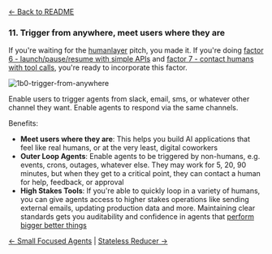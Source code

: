 [← Back to README](https://github.com/humanlayer/12-factor-agents/blob/main/README.md)

### 11. Trigger from anywhere, meet users where they are

If you're waiting for the [humanlayer](https://humanlayer.dev) pitch, you made it. If you're doing [factor 6 - launch/pause/resume with simple APIs](https://github.com/humanlayer/12-factor-agents/blob/main/content/factor-06-launch-pause-resume.md) and [factor 7 - contact humans with tool calls](https://github.com/humanlayer/12-factor-agents/blob/main/content/factor-07-contact-humans-with-tools.md), you're ready to incorporate this factor.

![1b0-trigger-from-anywhere](https://github.com/humanlayer/12-factor-agents/blob/main/img/1b0-trigger-from-anywhere.png)

Enable users to trigger agents from slack, email, sms, or whatever other channel they want. Enable agents to respond via the same channels.

Benefits:

- **Meet users where they are**: This helps you build AI applications that feel like real humans, or at the very least, digital coworkers
- **Outer Loop Agents**: Enable agents to be triggered by non-humans, e.g. events, crons, outages, whatever else. They may work for 5, 20, 90 minutes, but when they get to a critical point, they can contact a human for help, feedback, or approval
- **High Stakes Tools**: If you're able to quickly loop in a variety of humans, you can give agents access to higher stakes operations like sending external emails, updating production data and more. Maintaining clear standards gets you auditability and confidence in agents that [perform bigger better things](https://github.com/humanlayer/12-factor-agents/blob/main/content/factor-10-small-focused-agents.md#what-if-llms-get-smarter)

[← Small Focused Agents](https://github.com/humanlayer/12-factor-agents/blob/main/content/factor-10-small-focused-agents.md) | [Stateless Reducer →](https://github.com/humanlayer/12-factor-agents/blob/main/content/factor-12-stateless-reducer.md)
